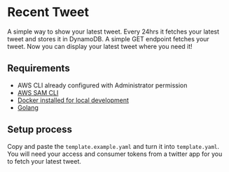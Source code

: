 # Recent Tweet

A simple way to show your latest tweet. Every 24hrs it fetches your latest tweet and stores it in DynamoDB. A simple GET endpoint fetches your tweet. Now you can display your latest tweet where you need it!

## Requirements

- AWS CLI already configured with Administrator permission
- [AWS SAM CLI](https://github.com/awslabs/aws-sam-cli)
- [Docker installed for local development](https://www.docker.com/community-edition)
- [Golang](https://golang.org)

## Setup process

Copy and paste the `template.example.yaml` and turn it into `template.yaml`. You will need your access and consumer tokens from a twitter app for you to fetch your latest tweet.
